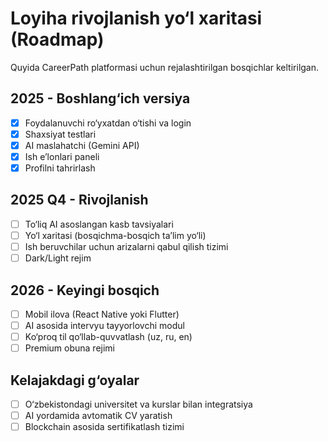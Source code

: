 # Loyiha rivojlanish yo‘l xaritasi (Roadmap)

Quyida CareerPath platformasi uchun rejalashtirilgan bosqichlar keltirilgan.  

## 2025 - Boshlang‘ich versiya
- [x] Foydalanuvchi ro‘yxatdan o‘tishi va login
- [x] Shaxsiyat testlari
- [x] AI maslahatchi (Gemini API)
- [x] Ish e’lonlari paneli
- [x] Profilni tahrirlash

## 2025 Q4 - Rivojlanish
- [ ] To‘liq AI asoslangan kasb tavsiyalari
- [ ] Yo‘l xaritasi (bosqichma-bosqich ta’lim yo‘li)
- [ ] Ish beruvchilar uchun arizalarni qabul qilish tizimi
- [ ] Dark/Light rejim

## 2026 - Keyingi bosqich
- [ ] Mobil ilova (React Native yoki Flutter)
- [ ] AI asosida intervyu tayyorlovchi modul
- [ ] Ko‘proq til qo‘llab-quvvatlash (uz, ru, en)
- [ ] Premium obuna rejimi

## Kelajakdagi g‘oyalar
- [ ] O‘zbekistondagi universitet va kurslar bilan integratsiya
- [ ] AI yordamida avtomatik CV yaratish
- [ ] Blockchain asosida sertifikatlash tizimi
